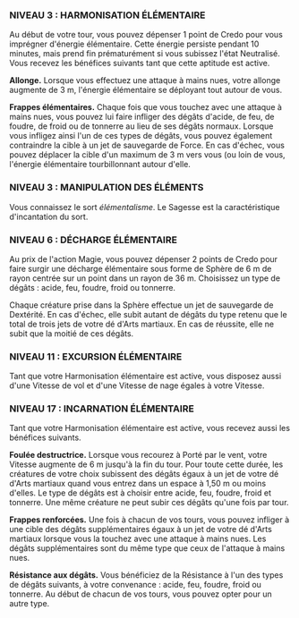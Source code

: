 


### NIVEAU 3 : HARMONISATION ÉLÉMENTAIRE

Au début de votre tour, vous pouvez dépenser 1 point de Credo pour vous imprégner d'énergie élémentaire. Cette énergie persiste pendant 10 minutes, mais prend fin prématurément si vous subissez l'état Neutralisé. Vous recevez les bénéfices suivants tant que cette aptitude est active.

**Allonge.** Lorsque vous effectuez une attaque à mains nues, votre allonge augmente de 3 m, l'énergie élémentaire se déployant tout autour de vous.

**Frappes élémentaires.** Chaque fois que vous touchez avec une attaque à mains nues, vous pouvez lui faire infliger des dégâts d'acide, de feu, de foudre, de froid ou de tonnerre au lieu de ses dégâts normaux. Lorsque vous infligez ainsi l'un de ces types de dégâts, vous pouvez également contraindre la cible à un jet de sauvegarde de Force. En cas d'échec, vous pouvez déplacer la cible d'un maximum de 3 m vers vous (ou loin de vous, l'énergie élémentaire tourbillonnant autour d'elle.

### NIVEAU 3 : MANIPULATION DES ÉLÉMENTS

Vous connaissez le sort _élémentalisme_. Le Sagesse est la caractéristique d'incantation du sort.

### NIVEAU 6 : DÉCHARGE ÉLÉMENTAIRE

Au prix de l'action Magie, vous pouvez dépenser 2 points de Credo pour faire surgir une décharge élémentaire sous forme de Sphère de 6 m de rayon centrée sur un point dans un rayon de 36 m. Choisissez un type de dégâts : acide, feu, foudre, froid ou tonnerre.

Chaque créature prise dans la Sphère effectue un jet de sauvegarde de Dextérité. En cas d'échec, elle subit autant de dégâts du type retenu que le total de trois jets de votre dé d'Arts martiaux. En cas de réussite, elle ne subit que la moitié de ces dégâts.

### NIVEAU 11 : EXCURSION ÉLÉMENTAIRE

Tant que votre Harmonisation élémentaire est active, vous disposez aussi d'une Vitesse de vol et d'une Vitesse de nage égales à votre Vitesse.

### NIVEAU 17 : INCARNATION ÉLÉMENTAIRE

Tant que votre Harmonisation élémentaire est active, vous recevez aussi les bénéfices suivants.

**Foulée destructrice.** Lorsque vous recourez à Porté par le vent, votre Vitesse augmente de 6 m jusqu'à la fin du tour. Pour toute cette durée, les créatures de votre choix subissent des dégâts égaux à un jet de votre dé d'Arts martiaux quand vous entrez dans un espace à 1,50 m ou moins d'elles. Le type de dégâts est à choisir entre acide, feu, foudre, froid et tonnerre. Une même créature ne peut subir ces dégâts qu'une fois par tour.

**Frappes renforcées.** Une fois à chacun de vos tours, vous pouvez infliger à une cible des dégâts supplémentaires égaux à un jet de votre dé d'Arts martiaux lorsque vous la touchez avec une attaque à mains nues. Les dégâts supplémentaires sont du même type que ceux de l'attaque à mains nues.

**Résistance aux dégâts.** Vous bénéficiez de la Résistance à l'un des types de dégâts suivants, à votre convenance : acide, feu, foudre, froid ou tonnerre. Au début de chacun de vos tours, vous pouvez opter pour un autre type.
